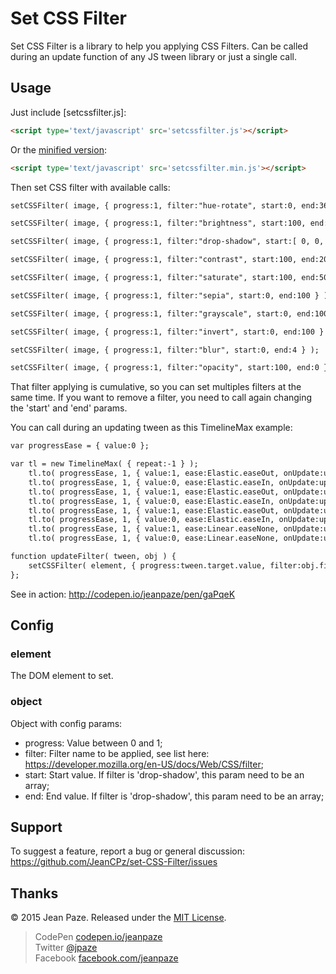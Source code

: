 # Set CSS Filter

Set CSS Filter is a library to help you applying CSS Filters. Can be called during an update function of any JS tween library or just a single call.

Usage
-----

Just include [setcssfilter.js]:

``` html
<script type='text/javascript' src='setcssfilter.js'></script>
```

Or the [minified version](setcssfilter.min.js):

``` html
<script type='text/javascript' src='setcssfilter.min.js'></script>
```

Then set CSS filter with available calls:

``` html
setCSSFilter( image, { progress:1, filter:"hue-rotate", start:0, end:360 } );

setCSSFilter( image, { progress:1, filter:"brightness", start:100, end:200 } );

setCSSFilter( image, { progress:1, filter:"drop-shadow", start:[ 0, 0, 0, '#000000', 1 ], end:[ 10, 10, 8, '#000000', 1 ] } );

setCSSFilter( image, { progress:1, filter:"contrast", start:100, end:200 } );

setCSSFilter( image, { progress:1, filter:"saturate", start:100, end:500 } );

setCSSFilter( image, { progress:1, filter:"sepia", start:0, end:100 } );

setCSSFilter( image, { progress:1, filter:"grayscale", start:0, end:100 } );

setCSSFilter( image, { progress:1, filter:"invert", start:0, end:100 } );

setCSSFilter( image, { progress:1, filter:"blur", start:0, end:4 } );

setCSSFilter( image, { progress:1, filter:"opacity", start:100, end:0 } );
```

That filter applying is cumulative, so you can set multiples filters at the same time. If you want to remove a filter, you need to call again changing the 'start' and 'end' params.

You can call during an updating tween as this TimelineMax example:

``` html
var progressEase = { value:0 };

var tl = new TimelineMax( { repeat:-1 } );
    tl.to( progressEase, 1, { value:1, ease:Elastic.easeOut, onUpdate:updateFilter, onUpdateParams:[ "{self}", { filter: 'blur', start:0, end:16 } ] } );
    tl.to( progressEase, 1, { value:0, ease:Elastic.easeIn, onUpdate:updateFilter, onUpdateParams:[ "{self}", { filter: 'blur', start:0, end:16 } ] } );
    tl.to( progressEase, 1, { value:1, ease:Elastic.easeOut, onUpdate:updateFilter, onUpdateParams:[ "{self}", { filter: 'brightness', start:100, end:500 } ] } );
    tl.to( progressEase, 1, { value:0, ease:Elastic.easeIn, onUpdate:updateFilter, onUpdateParams:[ "{self}", { filter: 'brightness', start:100, end:500 } ] } );
    tl.to( progressEase, 1, { value:1, ease:Elastic.easeOut, onUpdate:updateFilter, onUpdateParams:[ "{self}", { filter: 'drop-shadow', start:[ 0, 0, 0, '#000000', 1 ], end:[ 10, 10, 8, '#000000', 1 ] } ] } );
    tl.to( progressEase, 1, { value:0, ease:Elastic.easeIn, onUpdate:updateFilter, onUpdateParams:[ "{self}", { filter: 'drop-shadow', start:[ 0, 0, 0, '#000000', 1 ], end:[ 10, 10, 8, '#000000', 1 ] } ] } );
    tl.to( progressEase, 1, { value:1, ease:Linear.easeNone, onUpdate:updateFilter, onUpdateParams:[ "{self}", { filter: 'grayscale', start:0, end:100 } ] } );
    tl.to( progressEase, 1, { value:0, ease:Linear.easeNone, onUpdate:updateFilter, onUpdateParams:[ "{self}", { filter: 'grayscale', start:0, end:100 } ] } );

function updateFilter( tween, obj ) {
    setCSSFilter( element, { progress:tween.target.value, filter:obj.filter, start:obj.start, end:obj.end } );
};
```
See in action: http://codepen.io/jeanpaze/pen/gaPqeK

Config
-------

### element

The DOM element to set.

### object

Object with config params:

* progress: Value between 0 and 1;
* filter: Filter name to be applied, see list here: https://developer.mozilla.org/en-US/docs/Web/CSS/filter;
* start: Start value. If filter is 'drop-shadow', this param need to be an array;
* end: End value. If filter is 'drop-shadow', this param need to be an array;

Support
-------

To suggest a feature, report a bug or general discussion: https://github.com/JeanCPz/set-CSS-Filter/issues

Thanks
------

© 2015 Jean Paze. Released under the [MIT License](License.txt).

> CodePen [codepen.io/jeanpaze](http://codepen.io/jeanpaze/) <br>
> Twitter [@jpaze](http://twitter.com/jpaze) <br>
> Facebook [facebook.com/jeanpaze](https://www.facebook.com/jeanpaze)
